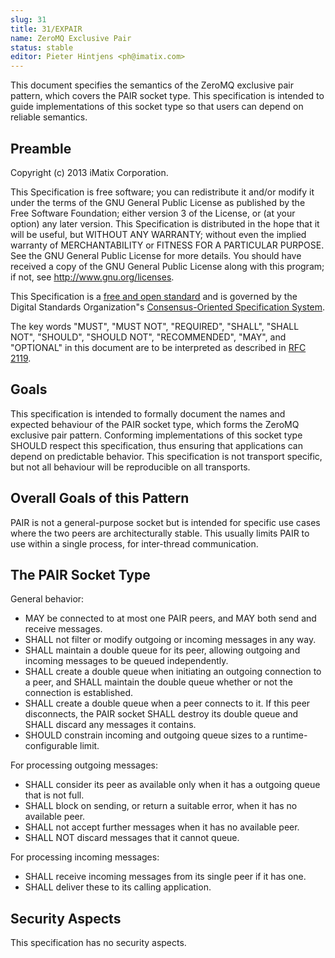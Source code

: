 ```yaml
---
slug: 31
title: 31/EXPAIR
name: ZeroMQ Exclusive Pair
status: stable
editor: Pieter Hintjens <ph@imatix.com>
---
```


This document specifies the semantics of the ZeroMQ exclusive pair pattern, which covers the PAIR socket type. This specification is intended to guide implementations of this socket type so that users can depend on reliable semantics.

## Preamble

Copyright (c) 2013 iMatix Corporation.

This Specification is free software; you can redistribute it and/or modify it under the terms of the GNU General Public License as published by the Free Software Foundation; either version 3 of the License, or (at your option) any later version. This Specification is distributed in the hope that it will be useful, but WITHOUT ANY WARRANTY; without even the implied warranty of MERCHANTABILITY or FITNESS FOR A PARTICULAR PURPOSE. See the GNU General Public License for more details. You should have received a copy of the GNU General Public License along with this program; if not, see <http://www.gnu.org/licenses>.

This Specification is a [free and open standard](http://www.digistan.org/open-standard:definition) and is governed by the Digital Standards Organization"s [Consensus-Oriented Specification System](http://www.digistan.org/spec:1/COSS).

The key words "MUST", "MUST NOT", "REQUIRED", "SHALL", "SHALL NOT", "SHOULD", "SHOULD NOT", "RECOMMENDED", "MAY", and "OPTIONAL" in this document are to be interpreted as described in [RFC 2119](http://tools.ietf.org/html/rfc2119).

## Goals

This specification is intended to formally document the names and expected behaviour of the PAIR socket type, which forms the ZeroMQ exclusive pair pattern. Conforming implementations of this socket type SHOULD respect this specification, thus ensuring that applications can depend on predictable behavior. This specification is not transport specific, but not all behaviour will be reproducible on all transports.

## Overall Goals of this Pattern

PAIR is not a general-purpose socket but is intended for specific use cases where the two peers are architecturally stable. This usually limits PAIR to use within a single process, for inter-thread communication.

## The PAIR Socket Type

General behavior:

* MAY be connected to at most one PAIR peers, and MAY both send and receive messages.
* SHALL not filter or modify outgoing or incoming messages in any way.
* SHALL maintain a double queue for its peer, allowing outgoing and incoming messages to be queued independently.
* SHALL create a double queue when initiating an outgoing connection to a peer, and SHALL maintain the double queue whether or not the connection is established.
* SHALL create a double queue when a peer connects to it. If this peer disconnects, the PAIR socket SHALL destroy its double queue and SHALL discard any messages it contains.
* SHOULD constrain incoming and outgoing queue sizes to a runtime-configurable limit.

For processing outgoing messages:

* SHALL consider its peer as available only when it has a outgoing queue that is not full.
* SHALL block on sending, or return a suitable error, when it has no available peer.
* SHALL not accept further messages when it has no available peer.
* SHALL NOT discard messages that it cannot queue.

For processing incoming messages:

* SHALL receive incoming messages from its single peer if it has one.
* SHALL deliver these to its calling application.

## Security Aspects

This specification has no security aspects.
